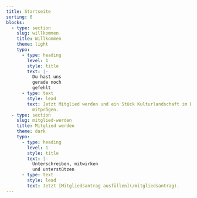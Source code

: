 ```yaml
---
title: Startseite
sorting: 0
blocks:
  - type: section
    slug: willkommen
    title: Willkommen
    theme: light
    typo:
      - type: heading
        level: 1
        style: title
        text: |-
          Du hast uns
          gerade noch
          gefehlt
      - type: text
        style: lead
        text: Jetzt Mitglied werden und ein Stück Kulturlandschaft im Dresdner Westen
          mitprägen.
  - type: section
    slug: mitglied-werden
    title: Mitglied werden
    theme: dark
    typo:
      - type: heading
        level: 1
        style: title
        text: |-
          Unterschreiben, mitwirken
          und unterstützen
      - type: text
        style: lead
        text: Jetzt [Mitgliedsantrag ausfüllen](/mitgliedsantrag).
---
```

